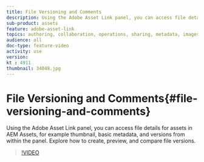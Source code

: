 ```yaml
---
title: File Versioning and Comments
description: Using the Adobe Asset Link panel, you can access file details for assets in AEM Assets, for example thumbnail, basic metadata, and versions from within the panel. Explore how to create, preview, and compare file versions.  
sub-product: assets
feature: adobe-asset-link
topics: authoring, collaboration, operations, sharing, metadata, images, operations
audience: all
doc-type: feature-video
activity: use
version: 
kt : 4911
thumbnail: 34048.jpg
---
```


# File Versioning and Comments{#file-versioning-and-comments}

Using the Adobe Asset Link panel, you can access file details for assets in AEM Assets, for example thumbnail, basic metadata, and versions from within the panel. Explore how to create, preview, and compare file versions.

>[!VIDEO](https://video.tv.adobe.com/v/34048/?quality=12)
